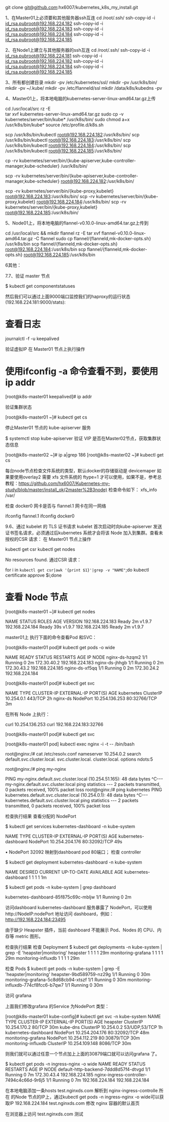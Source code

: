 
git clone git@github.com:hx6007/kubernetes_k8s_my_install.git

1、在Master01上必须要和其他服务器ssh互连
   cd /root/.ssh/
   ssh-copy-id -i id_rsa.pubroot@192.168.224.182
   ssh-copy-id -i id_rsa.pubroot@192.168.224.183
   ssh-copy-id -i id_rsa.pubroot@192.168.224.184
   ssh-copy-id -i id_rsa.pubroot@192.168.224.185

2、在Node1上建立与其他服务器的ssh互连
   cd /root/.ssh/
   ssh-copy-id -i id_rsa.pubroot@192.168.224.181
   ssh-copy-id -i id_rsa.pubroot@192.168.224.182
   ssh-copy-id -i id_rsa.pubroot@192.168.224.184
   ssh-copy-id -i id_rsa.pubroot@192.168.224.185

3、所有都创建目录
 mkdir -pv /etc/kubernetes/ssl/
 mkdir -pv /usr/k8s/bin/
 mkdir -pv ~/.kube/
 mkdir -pv /etc/flanneld/ssl
 mkdir /data/k8s/kubedns -pv




4、Master01上，将本地电脑的kubernetes-server-linux-amd64.tar.gz上传
 
 cd /usr/local/src
 rz -E    
 tar xvf  kubernetes-server-linux-amd64.tar.gz
 sudo cp -v kubernetes/server/bin/kube* /usr/k8s/bin/
 sudo chmod a+x /usr/k8s/bin/kube*
 source /etc/profile.d/k8s.sh

 scp /usr/k8s/bin/kubectl root@192.168.224.182:/usr/k8s/bin/
 scp /usr/k8s/bin/kubectl root@192.168.224.183:/usr/k8s/bin/
 scp /usr/k8s/bin/kubectl root@192.168.224.184:/usr/k8s/bin/
 scp /usr/k8s/bin/kubectl root@192.168.224.185:/usr/k8s/bin/
 
 cp -rv kubernetes/server/bin/{kube-apiserver,kube-controller-manager,kube-scheduler} /usr/k8s/bin/
 
 scp -rv kubernetes/server/bin/{kube-apiserver,kube-controller-manager,kube-scheduler} root@192.168.224.182:/usr/k8s/bin/


scp -rv kubernetes/server/bin/{kube-proxy,kubelet} root@192.168.224.183:/usr/k8s/bin/
scp -rv kubernetes/server/bin/{kube-proxy,kubelet} root@192.168.224.184:/usr/k8s/bin/
scp -rv kubernetes/server/bin/{kube-proxy,kubelet} root@192.168.224.185:/usr/k8s/bin/




5、Node01上，将本地电脑的flannel-v0.10.0-linux-amd64.tar.gz上传到
 
 cd /usr/local/src && mkdir flannel
 rz -E 
 tar xvf flannel-v0.10.0-linux-amd64.tar.gz -C flannel
 sudo cp flannel/{flanneld,mk-docker-opts.sh} /usr/k8s/bin
 scp flannel/{flanneld,mk-docker-opts.sh} root@192.168.224.184:/usr/k8s/bin
 scp flannel/{flanneld,mk-docker-opts.sh} root@192.168.224.185:/usr/k8s/bin



6其他：


7.7、验证 master 节点

$ kubectl get componentstatuses


然后我们可以通过上面9000端口监控我们的haproxy的运行状态(192.168.224.181:9000/stats):


# 查看日志
journalctl -f -u keepalived


验证虚拟IP
在 Master01 节点上执行操作

# 使用ifconfig -a 命令查看不到，要使用ip addr

[root@k8s-master01 keepalived]# ip addr


验证集群状态

[root@k8s-master01 ~]# kubectl get cs

停止Master01 节点的 kube-apiserver 服务

$ systemctl stop kube-apiserver
验证 VIP 是否在Master02节点，获取集群状态信息

[root@k8s-master02 ~]# ip a|grep 186
[root@k8s-master02 ~]# kubectl get cs




每台node节点检查文件系统的类型，默认docker的存储驱动是 devicemaper 如果要使用overlay2 需要 xfs 文件系统的 ftype=1 才可以使用，如果不是，参考总教程：https://github.com/hx6007/Kubernetes-my-study/blob/master/install_ok(2master%2B3node)
检查命令如下：
 xfs_info /var/



检查 docker0 网卡是否与 flannel.1 网卡在同一网络

 ifconfig flannel.1
 ifconfig docker0






9.6、通过 kubelet 的 TLS 证书请求
kubelet 首次启动时向kube-apiserver 发送证书签名请求，必须通过后kubernetes 系统才会将该 Node 加入到集群。查看未授权的CSR 请求：
在 Master01 节点上操作
 
kubectl get csr
 kubectl get nodes


No resources found.
通过CSR 请求：
 
for i in `kubectl get csr|awk '{print $1}'|grep -v "NAME"`;do kubectl certificate approve $i;done


# 查看 Node 节点

[root@k8s-master01 ~]# kubectl get nodes

NAME           STATUS    ROLES     AGE       VERSION
192.168.224.183   Ready     <none>    2m        v1.9.7
192.168.224.184   Ready     <none>    39s       v1.9.7
192.168.224.185   Ready     <none>    2m        v1.9.7



master01上
执行下面的命令查看Pod 和SVC：

[root@k8s-master01 pod]# kubectl get pods -o wide

NAME             READY     STATUS    RESTARTS   AGE       IP            NODE
nginx-ds-hzqm2   1/1       Running   0          2m        172.30.40.2   192.168.224.183
nginx-ds-jhhgb   1/1       Running   0          2m        172.30.43.2   192.168.224.185
nginx-ds-xf5qq   1/1       Running   0          2m        172.30.24.2   192.168.224.184

[root@k8s-master01 pod]# kubectl get svc

NAME         TYPE        CLUSTER-IP       EXTERNAL-IP   PORT(S)        AGE
kubernetes   ClusterIP   10.254.0.1       <none>        443/TCP        2h
nginx-ds     NodePort    10.254.136.253   <none>        80:32766/TCP   3m



在所有 Node 上执行：

curl  10.254.136.253
curl 192.168.224.183:32766


[root@k8s-master01 pod]# kubectl get svc


[root@k8s-master01 pod] kubectl exec  nginx -i -t -- /bin/bash


root@nginx:/# cat /etc/resolv.conf 
nameserver 10.254.0.2
search default.svc.cluster.local. svc.cluster.local. cluster.local.
options ndots:5





root@nginx:/# ping my-nginx

PING my-nginx.default.svc.cluster.local (10.254.51.165): 48 data bytes
^C--- my-nginx.default.svc.cluster.local ping statistics ---
2 packets transmitted, 0 packets received, 100% packet loss
root@nginx:/# ping kubernetes
PING kubernetes.default.svc.cluster.local (10.254.0.1): 48 data bytes
^C--- kubernetes.default.svc.cluster.local ping statistics ---
2 packets transmitted, 0 packets received, 100% packet loss
 






检查执行结果
查看分配的 NodePort

$ kubectl get services kubernetes-dashboard -n kube-system

NAME                   TYPE       CLUSTER-IP       EXTERNAL-IP   PORT(S)        AGE
kubernetes-dashboard   NodePort   10.254.204.176   <none>        80:32092/TCP   49s


•	NodePort 32092 映射到dashboard pod 80端口；
检查 controller

$ kubectl get deployment kubernetes-dashboard  -n kube-system

NAME                   DESIRED   CURRENT   UP-TO-DATE   AVAILABLE   AGE
kubernetes-dashboard   1         1         1            1           1m


$ kubectl get pods  -n kube-system | grep dashboard

kubernetes-dashboard-85f875c69c-mbljw   1/1       Running   0          2m


访问dashboard
kubernetes-dashboard 服务暴露了 NodePort，可以使用 http://NodeIP:nodePort 地址访问 dashboard，例如：http://192.168.224.184:23495
 
由于缺少 Heapster 插件，当前 dashboard 不能展示 Pod、Nodes 的 CPU、内存等 metric 图形。




检查执行结果
检查 Deployment
$ kubectl get deployments -n kube-system | grep -E 'heapster|monitoring'
heapster               1         1         1            1           29m
monitoring-grafana     1         1         1            1           29m
monitoring-influxdb    1         1         1            1           29m

检查 Pods
$ kubectl get pods -n kube-system | grep -E 'heapster|monitoring'
heapster-9bd589759-nz29g                1/1       Running   0          30m
monitoring-grafana-5c8d68cb94-xtszf     1/1       Running   0          30m
monitoring-influxdb-774cf8fcc6-b7qw7    1/1       Running   0          30m

访问 grafana

上面我们修改grafana 的Service 为NodePort 类型：

[root@k8s-master01 kube-config]# kubectl get svc -n kube-system
NAME                   TYPE        CLUSTER-IP       EXTERNAL-IP   PORT(S)         AGE
heapster               ClusterIP   10.254.170.2     <none>        80/TCP          30m
kube-dns               ClusterIP   10.254.0.2       <none>        53/UDP,53/TCP   1h
kubernetes-dashboard   NodePort    10.254.204.176   <none>        80:32092/TCP    48m
monitoring-grafana     NodePort    10.254.112.219   <none>        80:30879/TCP    30m
monitoring-influxdb    ClusterIP   10.254.109.148   <none>        8086/TCP        30m


则我们就可以通过任意一个节点加上上面的30879端口就可以访问grafana 了。




$ kubectl get pods -n ingress-nginx -o wide
NAME                                        READY     STATUS    RESTARTS   AGE       IP             NODE
default-http-backend-7ddd8d57f4-dtvgd       1/1       Running   0          7m        172.30.43.4    192.168.224.185
nginx-ingress-controller-7494c4c66d-9r6j5   1/1       Running   0          7m        192.168.224.184   192.168.224.184




在本地电脑添加一条hosts test.nginxds.com 解析到 nginx-ingress-controlle 所在 的Node 节点的IP上，通过kubectl get pods -n ingress-nginx -o wide可以获取IP
192.168.224.184 test.nginxds.com
修改 nginx 容器的默认首页
 
在浏览器上访问 test.nginxds.com 测试
 









